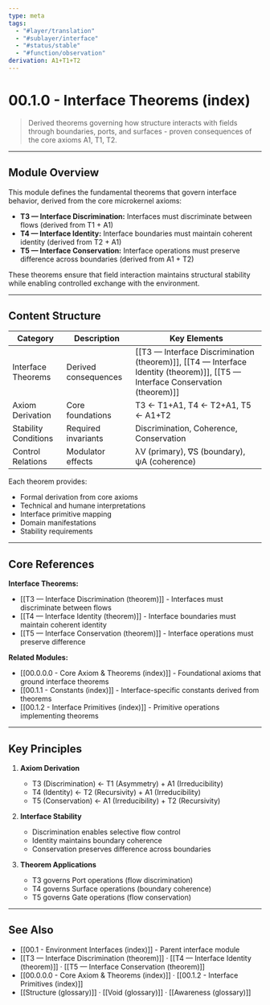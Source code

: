 ```yaml
---
type: meta
tags:
  - "#layer/translation"
  - "#sublayer/interface"
  - "#status/stable"
  - "#function/observation"
derivation: A1+T1+T2
---
```


# 00.1.0 - Interface Theorems (index)

> Derived theorems governing how structure interacts with fields through boundaries, ports, and surfaces - proven consequences of the core axioms A1, T1, T2.

---

## Module Overview

This module defines the fundamental theorems that govern interface behavior, derived from the core microkernel axioms:

- **T3 — Interface Discrimination:** Interfaces must discriminate between flows (derived from T1 + A1)
- **T4 — Interface Identity:** Interface boundaries must maintain coherent identity (derived from T2 + A1)
- **T5 — Interface Conservation:** Interface operations must preserve difference across boundaries (derived from A1 + T2)

These theorems ensure that field interaction maintains structural stability while enabling controlled exchange with the environment.

---

## Content Structure

| Category | Description | Key Elements |
|----------|-------------|--------------|
| Interface Theorems | Derived consequences | [[T3 — Interface Discrimination (theorem)]], [[T4 — Interface Identity (theorem)]], [[T5 — Interface Conservation (theorem)]] |
| Axiom Derivation | Core foundations | T3 ← T1+A1, T4 ← T2+A1, T5 ← A1+T2 |
| Stability Conditions | Required invariants | Discrimination, Coherence, Conservation |
| Control Relations | Modulator effects | λV (primary), ∇S (boundary), ψA (coherence) |

Each theorem provides:
- Formal derivation from core axioms
- Technical and humane interpretations
- Interface primitive mapping
- Domain manifestations
- Stability requirements

---

## Core References

**Interface Theorems:**
- [[T3 — Interface Discrimination (theorem)]] - Interfaces must discriminate between flows
- [[T4 — Interface Identity (theorem)]] - Interface boundaries must maintain coherent identity
- [[T5 — Interface Conservation (theorem)]] - Interface operations must preserve difference

**Related Modules:**
- [[00.0.0.0 - Core Axiom & Theorems (index)]] - Foundational axioms that ground interface theorems
- [[00.1.1 - Constants (index)]] - Interface-specific constants derived from theorems
- [[00.1.2 - Interface Primitives (index)]] - Primitive operations implementing theorems

---

## Key Principles

1. **Axiom Derivation**
   - T3 (Discrimination) ← T1 (Asymmetry) + A1 (Irreducibility)
   - T4 (Identity) ← T2 (Recursivity) + A1 (Irreducibility)
   - T5 (Conservation) ← A1 (Irreducibility) + T2 (Recursivity)

2. **Interface Stability**
   - Discrimination enables selective flow control
   - Identity maintains boundary coherence
   - Conservation preserves difference across boundaries

3. **Theorem Applications**
   - T3 governs Port operations (flow discrimination)
   - T4 governs Surface operations (boundary coherence)
   - T5 governs Gate operations (flow conservation)

---

## See Also

- [[00.1 - Environment Interfaces (index)]] - Parent interface module
- [[T3 — Interface Discrimination (theorem)]] · [[T4 — Interface Identity (theorem)]] · [[T5 — Interface Conservation (theorem)]]
- [[00.0.0.0 - Core Axiom & Theorems (index)]] · [[00.1.2 - Interface Primitives (index)]]
- [[Structure (glossary)]] · [[Void (glossary)]] · [[Awareness (glossary)]]
